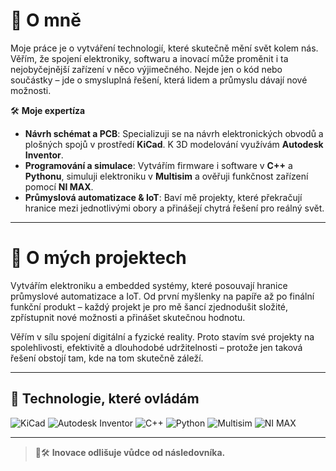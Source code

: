 # 👋 O mně

Moje práce je o vytváření technologií, které skutečně mění svět kolem nás. Věřím, že spojení elektroniky, softwaru a inovací může proměnit i ta nejobyčejnější zařízení v něco výjimečného. Nejde jen o kód nebo součástky – jde o smysluplná řešení, která lidem a průmyslu dávají nové možnosti.

🛠️ **Moje expertíza**
- **Návrh schémat a PCB**: Specializuji se na návrh elektronických obvodů a plošných spojů v prostředí **KiCad**. K 3D modelování využívám **Autodesk Inventor**.
- **Programování a simulace**: Vytvářím firmware i software v **C++** a **Pythonu**, simuluji elektroniku v **Multisim** a ověřuji funkčnost zařízení pomocí **NI MAX**.
- **Průmyslová automatizace & IoT**: Baví mě projekty, které překračují hranice mezi jednotlivými obory a přinášejí chytrá řešení pro reálný svět.

---

# 🚀 O mých projektech

Vytvářím elektroniku a embedded systémy, které posouvají hranice průmyslové automatizace a IoT. Od první myšlenky na papíře až po finální funkční produkt – každý projekt je pro mě šancí zjednodušit složité, zpřístupnit nové možnosti a přinášet skutečnou hodnotu.

Věřím v sílu spojení digitální a fyzické reality. Proto stavím své projekty na spolehlivosti, efektivitě a dlouhodobé udržitelnosti – protože jen taková řešení obstojí tam, kde na tom skutečně záleží.

---

## 🧰 Technologie, které ovládám

![KiCad](https://img.shields.io/badge/-KiCad-blue?logo=kicad)
![Autodesk Inventor](https://img.shields.io/badge/-Autodesk%20Inventor-orange?logo=autodesk)
![C++](https://img.shields.io/badge/-C++-00599C?logo=c%2b%2b)
![Python](https://img.shields.io/badge/-Python-3776AB?logo=python)
![Multisim](https://img.shields.io/badge/-Multisim-00205B?logo=ni)
![NI MAX](https://img.shields.io/badge/-NI%20MAX-yellow?logo=ni)

---

> 🚀🛠️ **Inovace odlišuje vůdce od následovníka.**

